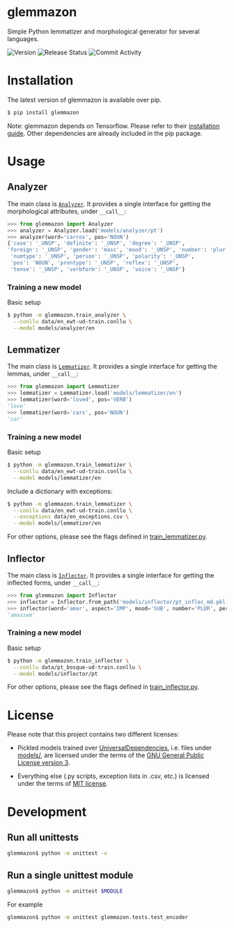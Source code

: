 # glemmazon
Simple Python lemmatizer and morphological generator for several 
languages.

![Version](https://img.shields.io/badge/version-0.3-red)
![Release Status](https://img.shields.io/badge/release-unstable-red)
![Commit Activity](https://img.shields.io/github/commit-activity/m/gustavoauma/glemmazon)

# Installation
The latest version of glemmazon is available over pip.
```bash
$ pip install glemmazon 
```

Note: glemmazon depends on Tensorflow. Please refer to their 
[installation guide](https://www.tensorflow.org/install/). Other
dependencies are already included in the pip package.

# Usage
## Analyzer
The main class is [`Analyzer`](./glemmazon/pipeline.py). It provides a 
single interface for getting the morphological attributes, under 
`__call__`:
```python
>>> from glemmazon import Analyzer
>>> analyzer = Analyzer.load('models/analyzer/pt')
>>> analyzer(word='carros', pos='NOUN')
{'case': '_UNSP', 'definite': '_UNSP', 'degree': '_UNSP', 
'foreign': '_UNSP', 'gender': 'masc', 'mood': '_UNSP', 'number': 'plur',
 'numtype': '_UNSP', 'person': '_UNSP', 'polarity': '_UNSP',
 'pos': 'NOUN', 'prontype': '_UNSP', 'reflex': '_UNSP', 
 'tense': '_UNSP', 'verbform': '_UNSP', 'voice': '_UNSP'}
```

### Training a new model
Basic setup
```bash
$ python -m glemmazon.train_analyzer \
  --conllu data/en_ewt-ud-train.conllu \
  --model models/analyzer/en
```

## Lemmatizer
The main class is [`Lemmatizer`](./glemmazon/pipeline.py). It 
provides a single interface for getting the lemmas, under `__call__`:
```python
>>> from glemmazon import Lemmatizer
>>> lemmatizer = Lemmatizer.load('models/lemmatizer/en')
>>> lemmatizer(word='loved', pos='VERB')
'love'
>>> lemmatizer(word='cars', pos='NOUN')
'car'
```

### Training a new model
Basic setup
```bash
$ python -m glemmazon.train_lemmatizer \
  --conllu data/en_ewt-ud-train.conllu \
  --model models/lemmatizer/en
```

Include a dictionary with exceptions:
```bash
$ python -m glemmazon.train_lemmatizer \
  --conllu data/en_ewt-ud-train.conllu \
  --exceptions data/en_exceptions.csv \
  --model models/lemmatizer/en
```

For other options, please see the flags defined in 
[train_lemmatizer.py](./glammatizer/train_lemmatizer.py).

## Inflector
The main class is [`Inflector`](./glemmazon/pipeline.py). It 
provides a single interface for getting the inflected forms, under 
`__call__`:
```python
>>> from glemmazon import Inflector
>>> inflector = Inflector.from_path('models/inflector/pt_inflec_md.pkl')
>>> inflector(word='amar', aspect='IMP', mood='SUB', number='PLUR', person='3', tense='PAST')
'amassem'
```

### Training a new model
Basic setup
```bash
$ python -m glemmazon.train_inflector \
  --conllu data/pt_bosque-ud-train.conllu \
  --model models/inflector/pt
```

For other options, please see the flags defined in 
[train_inflector.py](./glammatizer/train_inflector.py).

# License
Please note that this project contains two different licenses:

- Pickled models trained over [UniversalDependencies](
  http://github.com/UniversalDependencies), i.e. files under 
  [models/](./models/), are licensed under the terms of the [GNU General 
  Public License version 3](./models/!LICENSE).
  
- Everything else (.py scripts, exception lists in .csv, etc.) is 
  licensed under the terms of [MIT license](./LICENSE).

# Development
## Run all unittests
```bash
glemmazon$ python -m unittest -v
```
## Run a single unittest module
```bash
glemmazon$ python -m unittest $MODULE
```

For example
```bash
glemmazon$ python -m unittest glemmazon.tests.test_encoder
```